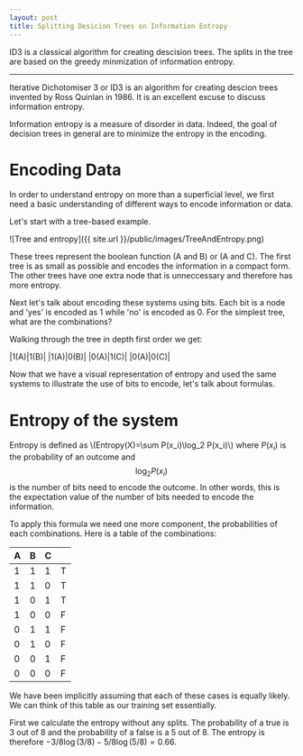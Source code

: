 ```yaml
---
layout: post
title: Splitting Desicion Trees on Information Entropy
---
```


ID3 is a classical algorithm for creating descision trees.  The splits in the tree are based on
the greedy minmization of information entropy.

-----


Iterative Dichotomiser 3 or ID3 is an algorithm for creating descion trees invented by Ross Quinlan
in 1986.  It is an excellent excuse to discuss information entropy.

Information entropy is a measure of disorder in data.  Indeed, the goal of decision trees in general are
to minimize the entropy in the encoding.  

# Encoding Data

In order to understand entropy on more than a superficial level, we first need a basic
understanding of different ways to encode information or data. 

Let's start with a tree-based example.  

![Tree and entropy]({{ site.url }}/public/images/TreeAndEntropy.png) 

These trees represent the boolean function (A and B) or (A and C).  The first tree 
is as small as possible and encodes the information in a compact form.  The other
trees have one extra node that is unneccessary and therefore has more entropy.

Next let's talk about encoding these systems using bits.  Each bit is 
a node and 'yes' is encoded as 1 while 'no' is encoded as 0.  For 
the simplest tree, what are the combinations?  

Walking through the tree in depth first order we get:

|1(A)|1(B)|
|1(A)|0(B)|
|0(A)|1(C)|
|0(A)|0(C)|



Now that we have a visual representation of entropy and 
used the same systems to illustrate the use of bits 
to encode, let's talk about formulas.

# Entropy of the system

Entropy is defined as \\(Entropy(X)=\sum P(x_i)\log_2 P(x_i)\\) where $P(x_i)$ is 
the probability of an outcome and $$\log_2 P(x_i)$$ is the number of bits
need to encode the outcome.  In other words, this is the expectation 
value of the number of bits needed to encode the information.  

To apply this formula we need one more component, the probabilities of each
combinations.  Here is a table of the combinations:

|A|B|C||
|-|-|-|-|
|1|1|1|T|
|1|1|0|T|
|1|0|1|T|
|1|0|0|F|
|0|1|1|F|
|0|1|0|F|
|0|0|1|F|
|0|0|0|F|

We have been implicitly assuming that each of these cases is equally likely.
We can think of this table as our training set essentially.

First we calculate the entropy without any splits.  The probability of a true
is 3 out of 8 and the probability of a false is a 5 out of 8. 
The entropy is therefore $-3/8\log(3/8)-5/8\log(5/8)=0.66$. 

 
